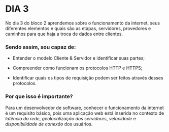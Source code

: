 # DIA 3

No dia 3 do bloco 2 aprendemos sobre o funcionamento da internet, seus diferentes elementos e quais são as etapas, servidores, provedores e caminhos para que haja a troca de dados entre clientes.


### Sendo assim, sou capaz de:

* Entender o modelo Cliente & Servidor e identificar suas partes;

* Compreender como funcionam os protocolos HTTP e HTTPS;

* Identificar quais os tipos de requisição podem ser feitos através desses protocolos.


### Por que isso é importante?

Para um desenvolvedor de software, conhecer o funcionamento da internet é um requisito básico, pois uma aplicação web está inserida no contexto de _latência da rede_, _geolocalização dos servidores_, _velocidade_ e _disponibilidade de conexão_ dos usuários.
